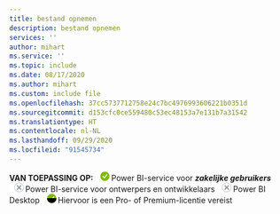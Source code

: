 ```yaml
---
title: bestand opnemen
description: bestand opnemen
services: ''
author: mihart
ms.service: ''
ms.topic: include
ms.date: 08/17/2020
ms.author: mihart
ms.custom: include file
ms.openlocfilehash: 37cc5737712758e24c7bc4976993606221b0351d
ms.sourcegitcommit: d153cfc0ce559480c53ec48153a7e131b7a31542
ms.translationtype: HT
ms.contentlocale: nl-NL
ms.lasthandoff: 09/29/2020
ms.locfileid: "91545734"
---
```

<Token>**VAN TOEPASSING OP:** ![Is van toepassing op.](media/yes.png)Power BI-service voor ***zakelijke gebruikers*** ![Is niet van toepassing op.](media/no.png)Power BI-service voor ontwerpers en ontwikkelaars ![Is niet van toepassing op.](media/no.png)Power BI Desktop ![Is afhankelijk van licentie.](media/maybe.png)Hiervoor is een Pro- of Premium-licentie vereist</Token>